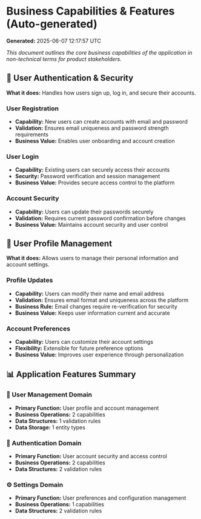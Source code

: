 # Business Capabilities & Features (Auto-generated)

**Generated:** 2025-06-07 12:17:57 UTC

*This document outlines the core business capabilities of the application in non-technical terms for product stakeholders.*

## 🔐 User Authentication & Security

**What it does:** Handles how users sign up, log in, and secure their accounts.

### User Registration
- **Capability:** New users can create accounts with email and password
- **Validation:** Ensures email uniqueness and password strength requirements
- **Business Value:** Enables user onboarding and account creation

### User Login
- **Capability:** Existing users can securely access their accounts
- **Security:** Password verification and session management
- **Business Value:** Provides secure access control to the platform

### Account Security
- **Capability:** Users can update their passwords securely
- **Validation:** Requires current password confirmation before changes
- **Business Value:** Maintains account security and user control

## 👤 User Profile Management

**What it does:** Allows users to manage their personal information and account settings.

### Profile Updates
- **Capability:** Users can modify their name and email address
- **Validation:** Ensures email format and uniqueness across the platform
- **Business Rule:** Email changes require re-verification for security
- **Business Value:** Keeps user information current and accurate

### Account Preferences
- **Capability:** Users can customize their account settings
- **Flexibility:** Extensible for future preference options
- **Business Value:** Improves user experience through personalization

## 📊 Application Features Summary

### 👤 User Management Domain
- **Primary Function:** User profile and account management
- **Business Operations:** 2 capabilities
- **Data Structures:** 1 validation rules
- **Data Storage:** 1 entity types

### 🔐 Authentication Domain
- **Primary Function:** User account security and access control
- **Business Operations:** 2 capabilities
- **Data Structures:** 2 validation rules

### ⚙️ Settings Domain
- **Primary Function:** User preferences and configuration management
- **Business Operations:** 1 capabilities
- **Data Structures:** 2 validation rules

